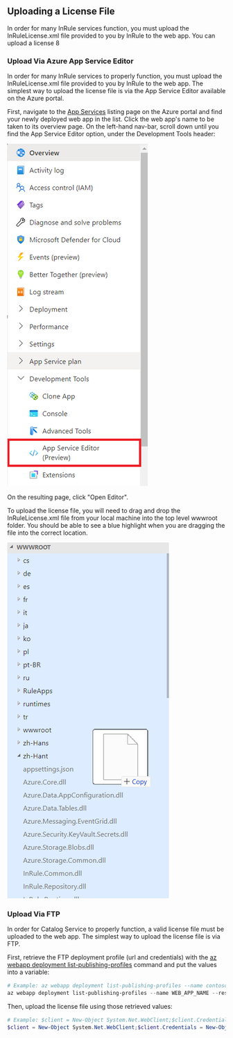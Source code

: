 ## Uploading a License File
In order for many InRule services function, you must upload the InRuleLicense.xml file provided to you by InRule to the web app. You can upload a license 8

### Upload Via Azure App Service Editor
In order for many InRule services to properly function, you must upload the InRuleLicense.xml file provided to you by InRule to the web app. The simplest way to upload the license file is via the App Service Editor available on the Azure portal.

First, navigate to the [App Services](https://portal.azure.com/#browse/Microsoft.Web%2Fsites) listing page on the Azure portal and find your newly deployed web app in the list. Click the web app's name to be taken to its overview page. On the left-hand nav-bar, scroll down until you find the App Service Editor option, under the Development Tools header:

![screen shot of the App Service Editor location on the web app overview page](images/AppServiceEditorScreenshot.png)

On the resulting page, click "Open Editor".

To upload the license file, you will need to drag and drop the InRuleLicense.xml file from your local machine into the top level wwwroot folder. You should be able to see a blue highlight when you are dragging the file into the correct location.

![screen shot of dragging and dropping the license file](images/DragAndDropLicenseScreenshot.png)

### Upload Via FTP
In order for Catalog Service to properly function, a valid license file must be uploaded to the web app. The simplest way to upload the license file is via FTP.

First, retrieve the FTP deployment profile (url and credentials) with the [az webapp deployment list-publishing-profiles](https://docs.microsoft.com/en-us/cli/azure/webapp/deployment#az-webapp-deployment-list-publishing-profiles) command and put the values into a variable:
```powershell
# Example: az webapp deployment list-publishing-profiles --name contoso-catalog-prod-wa --resource-group inrule-prod-rg --query "[?contains(publishMethod, 'FTP')].{publishUrl:publishUrl,userName:userName,userPWD:userPWD}[0]" | ConvertFrom-Json -OutVariable creds | Out-Null
az webapp deployment list-publishing-profiles --name WEB_APP_NAME --resource-group RESOURCE_GROUP_NAME --query "[?contains(publishMethod, 'FTP')].{publishUrl:publishUrl,userName:userName,userPWD:userPWD}[0]" | ConvertFrom-Json -OutVariable creds | Out-Null
```

Then, upload the license file using those retrieved values:
```powershell
# Example: $client = New-Object System.Net.WebClient;$client.Credentials = New-Object System.Net.NetworkCredential($creds.userName,$creds.userPWD);$uri = New-Object System.Uri($creds.publishUrl + "/InRuleLicense.xml");$client.UploadFile($uri, "$pwd\InRuleLicense.xml");
$client = New-Object System.Net.WebClient;$client.Credentials = New-Object System.Net.NetworkCredential($creds.userName,$creds.userPWD);$uri = New-Object System.Uri($creds.publishUrl + "/InRuleLicense.xml");$client.UploadFile($uri, "LICENSE_FILE_ABSOLUTE_PATH")
```